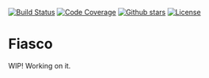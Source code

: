 [![Build Status](https://travis-ci.org/orium/fiasco.svg?branch=master)](https://travis-ci.org/orium/fiasco)
[![Code Coverage](https://codecov.io/gh/orium/fiasco/branch/master/graph/badge.svg)](https://codecov.io/gh/orium/fiasco)
[![Github stars](https://img.shields.io/github/stars/orium/fiasco.svg?logo=github)](https://github.com/orium/fiasco/stargazers)
[![License](https://img.shields.io/badge/license-MPL--2.0-blue.svg)](./LICENSE.md)

# Fiasco

WIP! Working on it.
